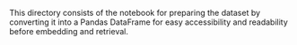 This directory consists of the notebook for preparing the dataset by converting it into a Pandas DataFrame for easy accessibility and readability before embedding and retrieval.
